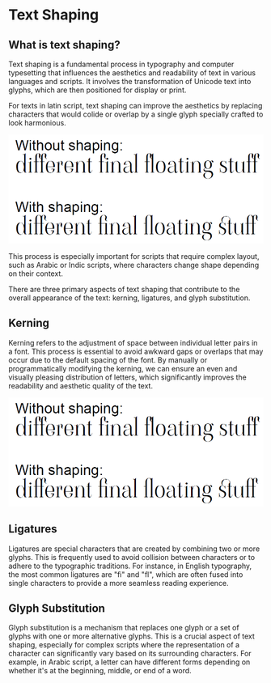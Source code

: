 # Text Shaping #

## What is text shaping? ##
Text shaping is a fundamental process in typography and computer typesetting that influences the aesthetics and readability of text in various languages and scripts. It involves the transformation of Unicode text into glyphs, which are then positioned for display or print. 

For texts in latin script, text shaping can improve the aesthetics by replacing characters that would colide or overlap by a single glyph specially crafted to look harmonious.

![](text-shaping-ligatures.png)

This process is especially important for scripts that require complex layout, such as Arabic or Indic scripts, where characters change shape depending on their context.


There are three primary aspects of text shaping that contribute to the overall appearance of the text: kerning, ligatures, and glyph substitution.

## Kerning ##
Kerning refers to the adjustment of space between individual letter pairs in a font. This process is essential to avoid awkward gaps or overlaps that may occur due to the default spacing of the font. By manually or programmatically modifying the kerning, we can ensure an even and visually pleasing distribution of letters, which significantly improves the readability and aesthetic quality of the text.

![](text-shaping-ligatures.png)

## Ligatures ##
Ligatures are special characters that are created by combining two or more glyphs. This is frequently used to avoid collision between characters or to adhere to the typographic traditions. For instance, in English typography, the most common ligatures are "fi" and "fl", which are often fused into single characters to provide a more seamless reading experience.

## Glyph Substitution ##
Glyph substitution is a mechanism that replaces one glyph or a set of glyphs with one or more alternative glyphs. This is a crucial aspect of text shaping, especially for complex scripts where the representation of a character can significantly vary based on its surrounding characters. For example, in Arabic script, a letter can have different forms depending on whether it's at the beginning, middle, or end of a word.